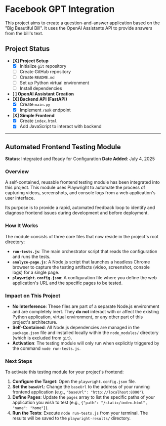# Facebook GPT Integration

This project aims to create a question-and-answer application based on the "Big Beautiful Bill". It uses the OpenAI Assistants API to provide answers from the bill's text.

## Project Status

- **[X] Project Setup**
  - [X] Initialize `git` repository
  - [ ] Create GitHub repository
  - [ ] Create `README.md`
  - [ ] Set up Python virtual environment
  - [ ] Install dependencies
- **[ ] OpenAI Assistant Creation**
- **[X] Backend API (FastAPI)**
  - [X] Create `main.py`
  - [X] Implement `/ask` endpoint
- **[X] Simple Frontend**
  - [X] Create `index.html`
  - [X] Add JavaScript to interact with backend

---

## Automated Frontend Testing Module
**Status**: Integrated and Ready for Configuration
**Date Added**: July 4, 2025

### Overview
A self-contained, reusable frontend testing module has been integrated into this project. This module uses Playwright to automate the process of capturing videos, screenshots, and console logs from a web application's user interface.

Its purpose is to provide a rapid, automated feedback loop to identify and diagnose frontend issues during development and before deployment.

### How It Works
The module consists of three core files that now reside in the project's root directory:
- **`run-tests.js`**: The main orchestrator script that reads the configuration and runs the tests.
- **`analyze-page.js`**: A Node.js script that launches a headless Chrome browser to capture the testing artifacts (video, screenshot, console logs) for a single page.
- **`playwright.config.json`**: A configuration file where you define the web application's URL and the specific pages to be tested.

### Impact on This Project
- **No Interference**: These files are part of a separate Node.js environment and are completely inert. They **do not** interact with or affect the existing Python application, virtual environment, or any other part of this project's architecture.
- **Self-Contained**: All Node.js dependencies are managed in the `package.json` file and installed locally within the `node_modules/` directory (which is excluded from `git`).
- **Activation**: The testing module will only run when explicitly triggered by the command `node run-tests.js`.

### Next Steps
To activate this testing module for your project's frontend:
1.  **Configure the Target**: Open the `playwright.config.json` file.
2.  **Set the `baseUrl`**: Change the `baseUrl` to the address of your running frontend application (e.g., `"baseUrl": "http://localhost:8000"`).
3.  **Define Pages**: Update the `pages` array to list the specific paths of your application you wish to test (e.g., `{"path": "/static/index.html", "name": "home"}`).
4.  **Run the Tests**: Execute `node run-tests.js` from your terminal. The results will be saved to the `playwright-results/` directory.

